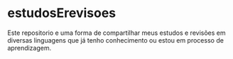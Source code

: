 # estudosErevisoes

Este repositorio e uma forma de compartilhar meus estudos e revisões em diversas linguagens que já tenho conhecimento ou estou em processo de aprendizagem.
